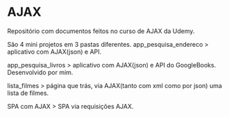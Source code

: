 # AJAX
Repositório com documentos feitos no curso de AJAX da Udemy.

São 4 mini projetos em 3 pastas diferentes.
app_pesquisa_endereco > aplicativo com AJAX(json) e API.

app_pesquisa_livros > aplicativo com AJAX(json) e API do GoogleBooks. Desenvolvido por mim.

lista_filmes > página que trás, via AJAX(tanto com xml como por json) uma lista de filmes.

SPA com AJAX > SPA via requisições AJAX.
